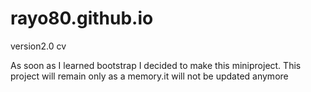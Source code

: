 # rayo80.github.io
version2.0 cv

As soon as I learned bootstrap I decided to make this miniproject. 
This project will remain only as a memory.it will not be updated anymore
